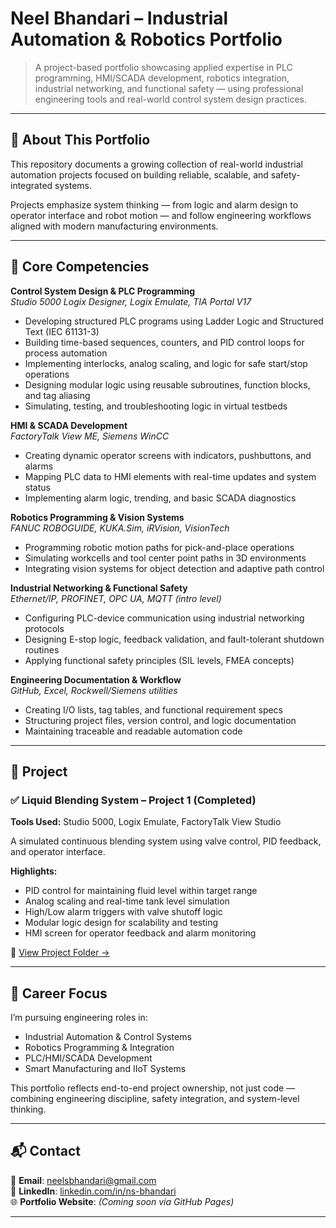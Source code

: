 # Neel Bhandari – Industrial Automation & Robotics Portfolio

> A project-based portfolio showcasing applied expertise in PLC programming, HMI/SCADA development, robotics integration, industrial networking, and functional safety — using professional engineering tools and real-world control system design practices.

---

## 📘 About This Portfolio

This repository documents a growing collection of real-world industrial automation projects focused on building reliable, scalable, and safety-integrated systems.

Projects emphasize system thinking — from logic and alarm design to operator interface and robot motion — and follow engineering workflows aligned with modern manufacturing environments.

---

## 🧠 Core Competencies

**Control System Design & PLC Programming**  
*Studio 5000 Logix Designer, Logix Emulate, TIA Portal V17*  
- Developing structured PLC programs using Ladder Logic and Structured Text (IEC 61131-3)  
- Building time-based sequences, counters, and PID control loops for process automation  
- Implementing interlocks, analog scaling, and logic for safe start/stop operations  
- Designing modular logic using reusable subroutines, function blocks, and tag aliasing  
- Simulating, testing, and troubleshooting logic in virtual testbeds

**HMI & SCADA Development**  
*FactoryTalk View ME, Siemens WinCC*  
- Creating dynamic operator screens with indicators, pushbuttons, and alarms  
- Mapping PLC data to HMI elements with real-time updates and system status  
- Implementing alarm logic, trending, and basic SCADA diagnostics

**Robotics Programming & Vision Systems**  
*FANUC ROBOGUIDE, KUKA.Sim, iRVision, VisionTech*  
- Programming robotic motion paths for pick-and-place operations  
- Simulating workcells and tool center point paths in 3D environments  
- Integrating vision systems for object detection and adaptive path control

**Industrial Networking & Functional Safety**  
*Ethernet/IP, PROFINET, OPC UA, MQTT (intro level)*  
- Configuring PLC-device communication using industrial networking protocols  
- Designing E-stop logic, feedback validation, and fault-tolerant shutdown routines  
- Applying functional safety principles (SIL levels, FMEA concepts)

**Engineering Documentation & Workflow**  
*GitHub, Excel, Rockwell/Siemens utilities*  
- Creating I/O lists, tag tables, and functional requirement specs  
- Structuring project files, version control, and logic documentation  
- Maintaining traceable and readable automation code

---

## 📂 Project

### ✅ Liquid Blending System – Project 1 (Completed)  
**Tools Used:** Studio 5000, Logix Emulate, FactoryTalk View Studio  

A simulated continuous blending system using valve control, PID feedback, and operator interface.

**Highlights:**  
- PID control for maintaining fluid level within target range  
- Analog scaling and real-time tank level simulation  
- High/Low alarm triggers with valve shutoff logic  
- Modular logic design for scalability and testing  
- HMI screen for operator feedback and alarm monitoring

📁 [View Project Folder →](./projects/liquid_blending_system)

---

## 🎯 Career Focus

I’m pursuing engineering roles in:

- Industrial Automation & Control Systems  
- Robotics Programming & Integration  
- PLC/HMI/SCADA Development  
- Smart Manufacturing and IIoT Systems

This portfolio reflects end-to-end project ownership, not just code — combining engineering discipline, safety integration, and system-level thinking.

---

## 📬 Contact

📧 **Email**: neelsbhandari@gmail.com  
🔗 **LinkedIn**: [linkedin.com/in/ns-bhandari](https://www.linkedin.com/in/ns-bhandari)  
🌐 **Portfolio Website**: *(Coming soon via GitHub Pages)*

---
